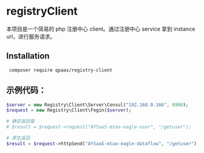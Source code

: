 # registryClient
本项目是一个简易的 php 注册中心 client。通过注册中心 service 拿到 instance url，进行服务请求。


## Installation
```
 composer require qpaas/registry-client
```

## 示例代码：
```php
$server = new Registry\Client\Server\Consul("192.168.0.166", 8900);
$request = new Registry\Client\Fegin($server);

# 确定返回值
# $result = $request->request("AYSaaS-mtao-eagle-user", "/getuser");

# 原生返回
$result = $request->httpSend("AYSaaS-mtao-eagle-dataflow", "/getuser");
```
